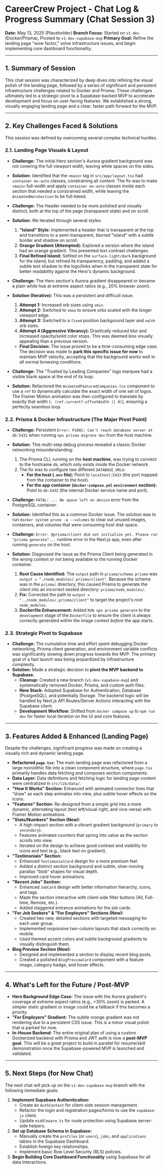 # CareerCrew Project - Chat Log & Progress Summary (Chat Session 3)

**Date:** May 13, 2025 (Placeholder)
**Branch Focus:** Started on `v1-dev` (Docker/Prisma), Pivoted to `v1-dev-supabase-mvp`
**Primary Goal:** Refine the landing page "wow factor," solve infrastructure issues, and begin implementing core dashboard functionality.

---

## 1. Summary of Session

This chat session was characterized by deep dives into refining the visual polish of the landing page, followed by a series of significant and persistent infrastructure challenges related to Docker and Prisma. These challenges ultimately led to a strategic pivot to a Supabase-backed MVP to accelerate development and focus on user-facing features. We established a strong, visually engaging landing page and a clear, faster path forward for the MVP.

---

## 2. Key Challenges Faced & Solutions

This session was defined by overcoming several complex technical hurdles.

### 2.1. Landing Page Visuals & Layout

*   **Challenge:** The initial Hero section's Aurora gradient background was not covering the full viewport width, leaving white spaces on the sides.
*   **Solution:** Identified that the `<main>` tag in `src/app/layout.tsx` had `container mx-auto` classes, constraining all content. The fix was to make `<main>` full-width and apply `container mx-auto` classes *inside* each section that needed a constrained width, while leaving the `AnimatedHeroSection` to be full-bleed.

*   **Challenge:** The Header needed to be more polished and visually distinct, both at the top of the page (transparent state) and on scroll.
*   **Solution:** We iterated through several styles:
    1.  **"Island" Style:** Implemented a header that is transparent at the top and transitions to a semi-transparent, blurred "island" with a subtle border and shadow on scroll.
    2.  **Orange Gradient (Attempted):** Explored a version where the island had an orange gradient. This presented text contrast challenges.
    3.  **Final Refined Island:** Settled on the `surface-light/dark` background for the island, but refined its transparency, padding, and added a subtle text shadow to the logo/links when in the transparent state for better readability against the Hero's dynamic background.

*   **Challenge:** The Hero section's Aurora gradient disappeared or became a plain white hue at extreme aspect ratios (e.g., 20% browser zoom).
*   **Solution (Iterative):** This was a persistent and difficult issue.
    1.  **Attempt 1:** Increased orb sizes using `vmin`.
    2.  **Attempt 2:** Switched to `vmax` to ensure orbs scaled with the longer viewport edge.
    3.  **Attempt 3:** Switched to a `fixed` position background layer and `vw`/`vh` orb sizes.
    4.  **Attempt 4 (Aggressive Vibrancy):** Drastically reduced blur and increased opacity/solid color stops. This was deemed less visually appealing than a previous version.
    *   **Final Decision:** The issue proved to be a time-consuming edge case. The decision was made to **park this specific issue for now** to maintain MVP velocity, accepting that the background works well in all normal browsing conditions.

*   **Challenge:** The "Trusted by Leading Companies" logo marquee had a visible blank space at the end of its loop.
*   **Solution:** Refactored the `AnimatedFeaturedCompanies.tsx` component to use a `ref` to dynamically calculate the exact width of one set of logos. The Framer Motion animation was then configured to translate by exactly that width (`- (ref.current?.offsetWidth || 0)`), ensuring a perfectly seamless loop.

### 2.2. Prisma & Docker Infrastructure (The Major Pivot Point)

*   **Challenge:** Persistent `Error: P1001: Can't reach database server at db:5432` when running `npx prisma migrate dev` from the host machine.
*   **Solution:** This multi-step debug process revealed a classic Docker networking misunderstanding:
    1.  The Prisma CLI, running on the **host machine**, was trying to connect to the hostname `db`, which only exists *inside* the Docker network.
    2.  The fix was to configure two different `DATABASE_URL`s:
        *   **For the host (`.env` file):** Point to `localhost:5433` (the port mapped from the container to the host).
        *   **For the app container (`docker-compose.yml` `environment` section):** Point to `db:5432` (the internal Docker service name and port).

*   **Challenge:** `FATAL: ... No space left on device` error from the PostgreSQL container.
*   **Solution:** Identified this as a common Docker issue. The solution was to run `docker system prune -a --volumes` to clear out unused images, containers, and volumes that were consuming host disk space.

*   **Challenge:** `Error: @prisma/client did not initialize yet. Please run "prisma generate"...` runtime error in the Next.js app, even after running `generate` on the host.
*   **Solution:** Diagnosed the issue as the Prisma Client being generated in the wrong context or not being available to the running Docker container.
    1.  **Root Cause Identified:** The `output` path in `prisma/schema.prisma` was `output = "./node_modules/.prisma/client"`. Because the schema was in the `prisma/` directory, this caused Prisma to generate the client into an incorrect nested directory: `prisma/node_modules/`.
    2.  **Fix:** Corrected the path to `output = "../node_modules/.prisma/client"` to target the project's root `node_modules`.
    3.  **Dockerfile Enhancement:** Added `RUN npx prisma generate` to the `development` stage of the `Dockerfile` to ensure the client is always correctly generated within the image context *before* the app starts.

### 2.3. Strategic Pivot to Supabase

*   **Challenge:** The cumulative time and effort spent debugging Docker networking, Prisma client generation, and environment variable conflicts was significantly slowing down progress towards the MVP. The primary goal of a fast launch was being jeopardized by infrastructure complexity.
*   **Solution:** Made a strategic decision to **pivot the MVP backend to Supabase.**
    *   **Cleanup:** Created a new branch (`v1-dev-supabase-mvp`) and systematically removed Docker, Prisma, and custom auth files.
    *   **New Stack:** Adopted Supabase for Authentication, Database (PostgreSQL), and potentially Storage. The backend logic will be handled by Next.js API Routes/Server Actions interacting with the Supabase client.
    *   **Development Workflow:** Shifted from `docker compose up` to `npm run dev` for faster local iteration on the UI and core features.

---

## 3. Features Added & Enhanced (Landing Page)

Despite the challenges, significant progress was made on creating a visually rich and dynamic landing page.

*   **Refactored `page.tsx`:** The main landing page was refactored from a large monolithic file into a clean component structure, where `page.tsx` primarily handles data fetching and composes section components.
*   **Data Layer:** Data definitions and fetching logic for landing page content were centralized in `src/lib/data/`.
*   **"How It Works" Section:** Enhanced with animated connector lines that "draw" as each step animates into view, plus subtle hover effects on the icons.
*   **"Features" Section:** Re-designed from a simple grid into a more dynamic, alternating layout (text left/visual right, and vice-versa) with Framer Motion animations.
*   **"Stats/Numbers" Section (New):**
    *   A high-impact section with a vibrant gradient background (`primary` to `secondary`).
    *   Features animated counters that spring into value as the section scrolls into view.
    *   Iterated on the design to achieve good contrast and visibility for icons and text (e.g., black text on gradient).
*   **"Testimonials" Section:**
    *   Enhanced `TestimonialCard` design for a more premium feel.
    *   Added a distinct section background and subtle, slow-moving parallax "blob" shapes for visual depth.
    *   Improved card hover animations.
*   **"Recent Jobs" Section:**
    *   Enhanced `JobCard` design with better information hierarchy, icons, and tags.
    *   Made the section interactive with client-side filter buttons (All, Full-time, Remote, etc.).
    *   Added staggered entrance animations for the job cards.
*   **"For Job Seekers" & "For Employers" Sections (New):**
    *   Created two new, detailed sections with targeted messaging for each user group.
    *   Implemented responsive two-column layouts that stack correctly on mobile.
    *   Used themed accent colors and subtle background gradients to visually distinguish them.
*   **Blog Preview Section (New):**
    *   Designed and implemented a section to display recent blog posts.
    *   Created a polished `BlogPreviewCard` component with a feature image, category badge, and hover effects.

---

## 4. What's Left for the Future / Post-MVP

*   **Hero Background Edge Case:** The issue with the Aurora gradient's coverage at extreme aspect ratios (e.g., <30% zoom) is parked. A simpler static gradient or image could be a fallback if this becomes a priority.
*   **"For Employers" Gradient:** The subtle orange gradient was not rendering due to a persistent CSS issue. This is a minor visual polish that is parked for now.
*   **In-House Backend:** The entire original plan of using a custom Dockerized backend with Prisma and JWT auth is now a **post-MVP goal**. This will be a great project to build in parallel for resume/skill demonstration once the Supabase-powered MVP is launched and validated.

---

## 5. Next Steps (for New Chat)

The next chat will pick up on the `v1-dev-supabase-mvp` branch with the following immediate goals:

1.  **Implement Supabase Authentication:**
    *   Create an `AuthContext` for client-side session management.
    *   Refactor the login and registration pages/forms to use the `supabase-js` client.
    *   Update `middleware.ts` for route protection using Supabase server-side helpers.
2.  **Set up Database Schema in Supabase:**
    *   Manually create the `profiles` (or `users`), `jobs`, and `applications` tables in the Supabase Dashboard.
    *   Establish foreign key relationships.
    *   Implement basic Row Level Security (RLS) policies.
3.  **Begin Building Core Dashboard Functionality** using Supabase for all data interactions.